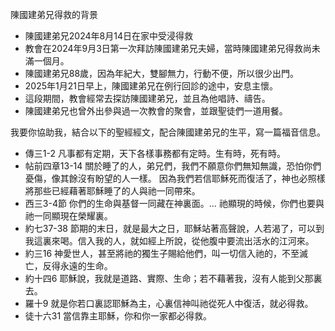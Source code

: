 陳國建弟兄得救的背景
- 陳國建弟兄2024年8月14日在家中受浸得救
- 教會在2024年9月3日第一次拜訪陳國建弟兄夫婦，當時陳國建弟兄得救尚未滿一個月。
- 陳國建弟兄88歲，因為年紀大，雙腳無力，行動不便，所以很少出門。
- 2025年1月21日早上，陳國建弟兄在例行回診的途中，安息主懷。
- 這段期間，教會經常去探訪陳國建弟兄，並且為他唱詩、禱告。
- 陳國建弟兄也曾外出參與過一次教會的聚會，並跟聖徒們一道用餐。

我要你協助我，結合以下的聖經經文，配合陳國建弟兄的生平，寫一篇福音信息。
- 傳三1-2
凡事都有定期，天下各樣事務都有定時。生有時，死有時。
- 帖前四章13-14
關於睡了的人，弟兄們，我們不願意你們無知無識，恐怕你們憂傷，像其餘沒有盼望的人一樣。
因為我們若信耶穌死而復活了，神也必照樣將那些已經藉著耶穌睡了的人與祂一同帶來。
- 西三3-4節
你們的生命與基督一同藏在神裏面。… 祂顯現的時候，你們也要與祂一同顯現在榮耀裏。
- 約七37-38
節期的末日，就是最大之日，耶穌站著高聲說，人若渴了，可以到我這裏來喝。信入我的人，就如經上所說，從他腹中要流出活水的江河來。
- 約三16
神愛世人，甚至將祂的獨生子賜給他們，叫一切信入祂的，不至滅亡，反得永遠的生命。
- 約十四6
耶穌說，我就是道路、實際、生命；若不藉著我，沒有人能到父那裏去。
- 羅十9
就是你若口裏認耶穌為主，心裏信神叫祂從死人中復活，就必得救。
- 徒十六31
當信靠主耶穌，你和你一家都必得救。










